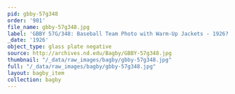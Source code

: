 ```yaml
---
pid: gbby-57g348
order: '901'
file_name: gbby-57g348.jpg
label: 'GBBY 57G/348: Baseball Team Photo with Warm-Up Jackets - 1926?'
_date: '1926'
object_type: glass plate negative
source: http://archives.nd.edu/Bagby/GBBY-57g348.jpg
thumbnail: "/_data/raw_images/bagby/gbby-57g348.jpg"
full: "/_data/raw_images/bagby/gbby-57g348.jpg"
layout: bagby_item
collection: bagby
---
```

